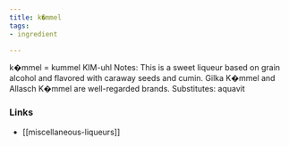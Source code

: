 ```yaml
---
title: k�mmel
tags:
- ingredient

---
```

k�mmel = kummel KIM-uhl Notes: This is a sweet liqueur based on grain alcohol and flavored with caraway seeds and cumin. Gilka K�mmel and Allasch K�mmel are well-regarded brands. Substitutes: aquavit

### Links

* [[miscellaneous-liqueurs]]
